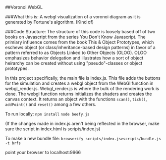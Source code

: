 ##Voronoi WebGL

###What this is:
A webgl visualization of a voronoi diagram as it is generated by Fortune's algorithm. (Kind of)

###Code Structure:
The structure of this code is loosely based off of two books on Javascript from the series You Don't Know Javascript. The primiary influence comes from the book This & Object Prototypes, which eschews object (or class/inheritance-based design patterns) in favor of a pattern referred to as Objects Linked to Other Objects (OLOO). OLOO emphasizes behavior delegation and illustrates how a sort of object heirarchy can be created without using "pseudo"-classes or object prototypes.

In this project specifically, the main file is index.js.  This file adds the buttons for the simulation and creates a webgl object from the WebGl function in webgl_render.js. Webgl_render.js is where the bulk of the rendering work is done. The webgl function returns initializes the shaders and creates the canvas context. It returns an object with the functions `scan()`, `tick()`, `addPoint()` and `reset()` among a few others. 


To run locally:
`npm install`
`node beefy.js`

(If the changes made in index.js aren't being reflected in the browser, make sure the script in index.html is scripts/index.js)

To make a new bundle file:
`browserify scripts/index.js>scripts/bundle.js -t brfs`

point your browser to localhost:9966

